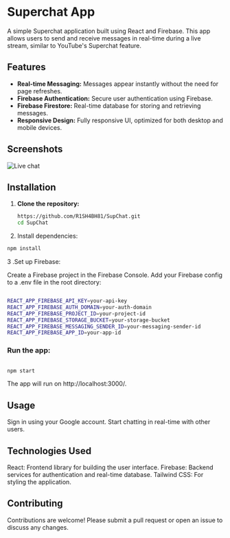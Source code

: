 # Superchat App

A simple Superchat application built using React and Firebase. This app allows users to send and receive messages in real-time during a live stream, similar to YouTube's Superchat feature.

## Features

- **Real-time Messaging:** Messages appear instantly without the need for page refreshes.
- **Firebase Authentication:** Secure user authentication using Firebase.
- **Firebase Firestore:** Real-time database for storing and retrieving messages.
- **Responsive Design:** Fully responsive UI, optimized for both desktop and mobile devices.

## Screenshots
![Live chat](https://firebasestorage.googleapis.com/v0/b/myblog-8800d.appspot.com/o/manifest%2FgithubPinned%2Fsupchat.png?alt=media&token=d40bdd0c-e2fb-4d9b-9d77-699408f31dae)


## Installation

1. **Clone the repository:**
   ```bash
   https://github.com/R1SH4BH81/SupChat.git
   cd SupChat
   ```
2. Install dependencies:

```bash
npm install
```
3 .Set up Firebase:

Create a Firebase project in the Firebase Console.
Add your Firebase config to a .env file in the root directory:

```bash

REACT_APP_FIREBASE_API_KEY=your-api-key
REACT_APP_FIREBASE_AUTH_DOMAIN=your-auth-domain
REACT_APP_FIREBASE_PROJECT_ID=your-project-id
REACT_APP_FIREBASE_STORAGE_BUCKET=your-storage-bucket
REACT_APP_FIREBASE_MESSAGING_SENDER_ID=your-messaging-sender-id
REACT_APP_FIREBASE_APP_ID=your-app-id
```
 ### Run the app:

```bash

npm start
```
The app will run on http://localhost:3000/.

## Usage
Sign in using your Google account.
Start chatting in real-time with other users.

## Technologies Used
React: Frontend library for building the user interface.
Firebase: Backend services for authentication and real-time database.
Tailwind CSS: For styling the application.

## Contributing
Contributions are welcome! Please submit a pull request or open an issue to discuss any changes.

